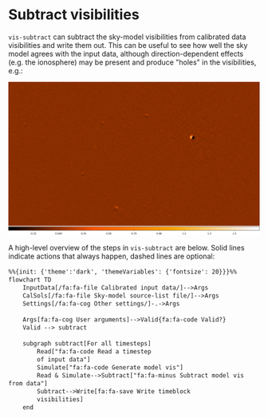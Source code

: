 # Subtract visibilities

`vis-subtract` can subtract the sky-model visibilities from calibrated data
visibilities and write them out. This can be useful to see how well the sky
model agrees with the input data, although direction-dependent effects (e.g. the
ionosphere) may be present and produce "holes" in the visibilities, e.g.:

![](subtracted.jpg)

A high-level overview of the steps in `vis-subtract` are below. Solid lines
indicate actions that always happen, dashed lines are optional:

```mermaid
%%{init: {'theme':'dark', 'themeVariables': {'fontsize': 20}}}%%
flowchart TD
    InputData[/fa:fa-file Calibrated input data/]-->Args
    CalSols[/fa:fa-file Sky-model source-list file/]-->Args
    Settings[/fa:fa-cog Other settings/]-.->Args

    Args[fa:fa-cog User arguments]-->Valid{fa:fa-code Valid?}
    Valid --> subtract

    subgraph subtract[For all timesteps]
        Read["fa:fa-code Read a timestep
        of input data"]
        Simulate["fa:fa-code Generate model vis"]
        Read & Simulate-->Subtract["fa:fa-minus Subtract model vis from data"]
        Subtract-->Write[fa:fa-save Write timeblock
        visibilities]
    end
```
